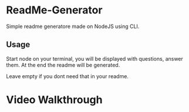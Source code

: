 # ReadMe-Generator
Simple readme generatore made on NodeJS using CLI.

## Usage
Start node on your terminal, you will be displayed with questions, answer them. At the end the readme will be generated. 

Leave empty if you dont need that in your readme.


# Video Walkthrough
